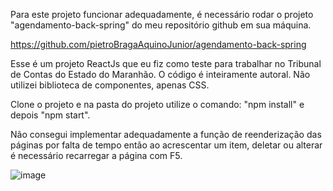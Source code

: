 Para este projeto funcionar adequadamente, é necessário rodar o projeto "agendamento-back-spring" do meu repositório github em sua máquina.

https://github.com/pietroBragaAquinoJunior/agendamento-back-spring

Esse é um projeto ReactJs que eu fiz como teste para trabalhar no Tribunal de Contas do Estado do Maranhão. O código é inteiramente autoral. Não utilizei biblioteca de componentes, apenas CSS.

Clone o projeto e na pasta do projeto utilize o comando: "npm install" e depois "npm start".

Não consegui implementar adequadamente a função de reenderização das páginas por falta de tempo então ao acrescentar um item, deletar ou alterar é necessário recarregar a página com F5.

![image](https://github.com/pietroBragaAquinoJunior/agendamento-front-spring/assets/85259321/aa812aa7-919a-44ba-b876-7dac749b28ba)
